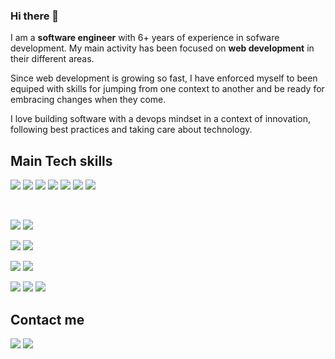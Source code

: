 ### Hi there 👋

I am a **software engineer** with 6+ years of experience in sofware development. My main activity has been focused on **web development** in their different areas.

Since web development is growing so fast, I have enforced myself to been equiped with skills for jumping from one context to another and be ready for embracing changes when they come.

I love building software with a devops mindset in a context of innovation, following best practices and taking care about technology.

## Main Tech skills

[![](https://img.shields.io/badge/Javascript-F7DF1E?style=for-the-badge&logo=javascript&logoColor=white&labelColor=000000)]()
[![](https://img.shields.io/badge/Typescript-007ACC?style=for-the-badge&logo=typescript&logoColor=white&labelColor=000000)]()
[![](https://img.shields.io/badge/React-61DAFB?style=for-the-badge&logo=react&logoColor=white&labelColor=000000)]()
[![](https://img.shields.io/badge/Angular-DD0031?style=for-the-badge&logo=angular&logoColor=white&labelColor=000000)]()
[![](https://img.shields.io/badge/Jest-C21325?style=for-the-badge&logo=jest&logoColor=white&labelColor=000000)]()
[![](https://img.shields.io/badge/CSS-F43059?style=for-the-badge&logo=css3&logoColor=white&labelColor=000000)]()
[![](https://img.shields.io/badge/HTML-E34F26?style=for-the-badge&logo=html5&logoColor=white&labelColor=000000)]()

</br>

[![](https://img.shields.io/badge/eslint-4B32C3?style=for-the-badge&logo=eslint&logoColor=white&labelColor=000000)]()
[![](https://img.shields.io/badge/prettier-F7B93E?style=for-the-badge&logo=prettier&logoColor=white&labelColor=000000)]()
</br>

[![](https://img.shields.io/badge/Node.js-339933?style=for-the-badge&logo=node.js&logoColor=white&labelColor=000000)]()
[![](https://img.shields.io/badge/Python-3776AB?style=for-the-badge&logo=python&logoColor=white&labelColor=000000)]()
</br>

[![](https://img.shields.io/badge/MongoDB-47A248?style=for-the-badge&logo=mongodb&logoColor=white&labelColor=000000)]()
[![](https://img.shields.io/badge/PostgreSQL-336791?style=for-the-badge&logo=nginx&logoColor=white&labelColor=000000)]()
</br>

[![](https://img.shields.io/badge/Docker-2496ED?style=for-the-badge&logo=postgresql&logoColor=white&labelColor=000000)]()
[![](https://img.shields.io/badge/Rancher-0075A8?style=for-the-badge&logo=rancher&logoColor=white&labelColor=000000)]()
[![](https://img.shields.io/badge/AWS-ff9900?style=for-the-badge&logo=amazon-aws&logoColor=white&labelColor=000000)]()

## Contact me

[![](https://img.shields.io/badge/info@fjfdev.com-82BC23?style=for-the-badge&logo=mail.ru&logoColor=white&labelColor=000000)](mailto:info@fjfdev.com)
[![](https://img.shields.io/badge/Linkedin-0077B5?style=for-the-badge&logo=linkedin&logoColor=white&labelColor=000000)](https://www.linkedin.com/in/fcojavierfernandezr/)
